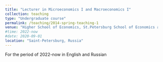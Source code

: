 ```yaml
---
title: "Lecturer in Microeconomics I and Macroeconomics I"
collection: teaching
type: "Undergraduate course"
permalink: /teaching/2014-spring-teaching-1
venue: "Higher School of Economics, St.Petersburg School of Economics and Management"
#time: 2022-now
#date: 2020-09-01
location: "Saint-Petersburg, Russia"
---
```

For the period of 2022-now in English and Russian
